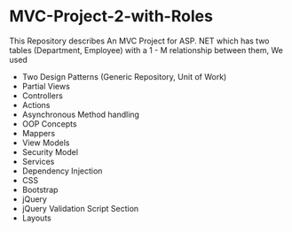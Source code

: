 # MVC-Project-2-with-Roles
This Repository describes An MVC Project for ASP. NET which has two tables (Department, Employee) with a 1 - M relationship between them, We used
<ul>
  <li>Two Design Patterns (Generic Repository, Unit of Work)</li>
  <li>Partial Views</li>
  <li>Controllers</li>
  <li>Actions</li>
  <li>Asynchronous Method handling</li>
  <li>OOP Concepts</li>
  <li>Mappers</li>
  <li>View Models</li>
  <li>Security Model</li>
  <li>Services</li>
  <li>Dependency Injection</li>
  <li>CSS</li>
  <li>Bootstrap</li>
  <li>jQuery</li>
  <li>jQuery Validation Script Section</li>
  <li>Layouts</li>
  
  
  
  
  
  
  
</ul>
